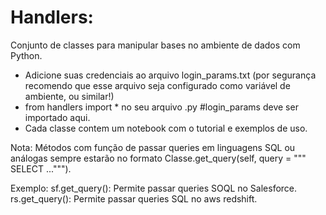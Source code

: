 # Handlers:

Conjunto de classes para manipular bases no ambiente de dados com Python.

- Adicione suas credenciais ao arquivo login_params.txt (por segurança recomendo que esse arquivo seja configurado como variável de ambiente, ou similar!)
- from handlers import * no seu arquivo .py #login_params deve ser importado aqui.
- Cada classe contem um notebook com o tutorial e exemplos de uso.

Nota: Métodos com função de passar queries em linguagens SQL ou análogas sempre estarão no formato Classe.get_query(self, query = """ SELECT ...""").

Exemplo:
sf.get_query(): Permite passar queries SOQL no Salesforce.
rs.get_query(): Permite passar queries SQL no aws redshift.
